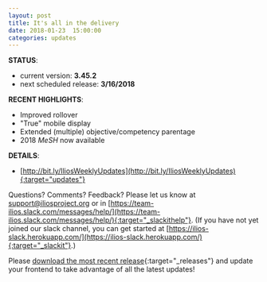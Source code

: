 ```yaml
---
layout: post
title: It's all in the delivery
date: 2018-01-23  15:00:00
categories: updates
---
```

__STATUS__:
- current version: __3.45.2__
- next scheduled release: __3/16/2018__

__RECENT HIGHLIGHTS__:
- Improved rollover
- "True" mobile display
- Extended (multiple) objective/competency parentage
- 2018 _MeSH_ now available

__DETAILS__:
- [http://bit.ly/IliosWeeklyUpdates](http://bit.ly/IliosWeeklyUpdates){:target="updates"}

Questions? Comments? Feedback? Please let us know at [support@iliosproject.org](mailto:support@iliosproject.org) or in [https://team-ilios.slack.com/messages/help/](https://team-ilios.slack.com/messages/help/){:target="_slackithelp"}.  (If you have not yet joined our slack channel, you can get started at [https://ilios-slack.herokuapp.com/](https://ilios-slack.herokuapp.com/){:target="_slackit"}.)

Please [download the most recent release](https://www.github.com/ilios/ilios/releases/latest){:target="_releases"} and update your frontend to take advantage of all the latest updates!
